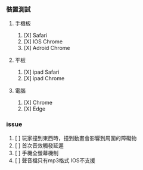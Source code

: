 ### 裝置測試

1. 手機板
    1. [X] Safari
    2. [X] IOS Chrome
    3. [X] Adroid Chrome
2. 平板
    1. [X] ipad Safari
    2. [X] ipad Chrome

3. 電腦
    1. [X] Chrome
    2. [X] Edge

### issue

1. [ ] 玩家撞到東西時，撞到動畫會影響到周圍的障礙物
2. [ ] 首次音效觸發延遲
3. [ ] 手機全螢幕機制
4. [ ] 聲音檔只有mp3格式 IOS不支援



